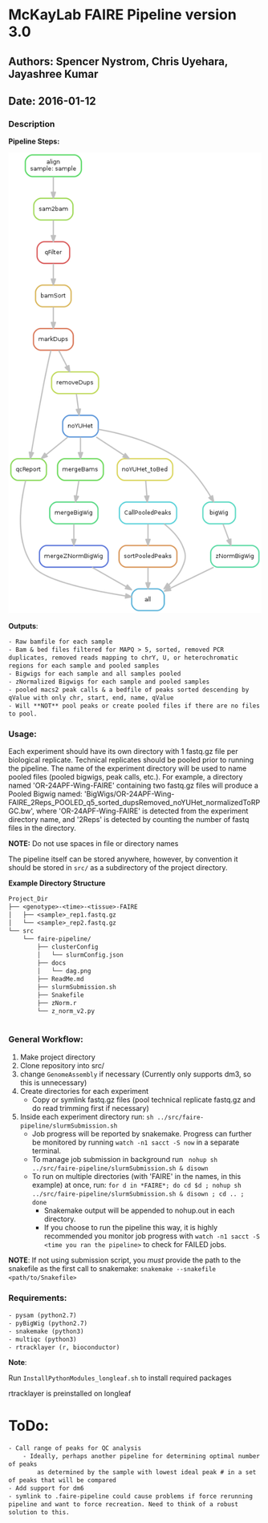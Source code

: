 # McKayLab FAIRE Pipeline version 3.0
## Authors: Spencer Nystrom, Chris Uyehara, Jayashree Kumar
## Date: 2016-01-12

### Description
**Pipeline Steps:**

![](docs/dag.png)

**Outputs**:

	- Raw bamfile for each sample
	- Bam & bed files filtered for MAPQ > 5, sorted, removed PCR duplicates, removed reads mapping to chrY, U, or heterochromatic regions for each sample and pooled samples
	- Bigwigs for each sample and all samples pooled
	- zNormalized Bigwigs for each sample and pooled samples
	- pooled macs2 peak calls & a bedfile of peaks sorted descending by qValue with only chr, start, end, name, qValue
	- Will **NOT** pool peaks or create pooled files if there are no files to pool.

### Usage:

Each experiment should have its own directory with 1 fastq.gz file per biological replicate. Technical replicates should be pooled prior to running the pipeline. The name of the experiment directory will
be used to name pooled files (pooled bigwigs, peak calls, etc.). For example, a directory named 'OR-24APF-Wing-FAIRE' containing two fastq.gz files will produce a Pooled Bigwig named:
'BigWigs/OR-24APF-Wing-FAIRE_2Reps_POOLED_q5_sorted_dupsRemoved_noYUHet_normalizedToRPGC.bw', where 'OR-24APF-Wing-FAIRE' is detected from the experiment directory name, and '2Reps' 
is detected by counting the number of fastq files in the directory.


**NOTE:** Do not use spaces in file or directory names

The pipeline itself can be stored anywhere, however, by convention it should be stored in `src/` as a subdirectory of the project directory.

**Example Directory Structure**
```{bash}
Project_Dir
├── <genotype>-<time>-<tissue>-FAIRE
│   ├── <sample>_rep1.fastq.gz
│   └── <sample>_rep2.fastq.gz
└── src
    └──	faire-pipeline/
		├── clusterConfig
		│   └── slurmConfig.json
		├── docs
		│   └── dag.png
		├── ReadMe.md
		├── slurmSubmission.sh
		├── Snakefile
		├── zNorm.r
		└── z_norm_v2.py
  
```
### General Workflow:
1. Make project directory
1. Clone repository into src/
1. change `GenomeAssembly` if necessary (Currently only supports dm3, so this is unnecessary)
1. Create directories for each experiment 
	* Copy or symlink fastq.gz files (pool technical replicate fastq.gz and do read trimming first if necessary)
1. Inside each experiment directory run: ` sh ../src/faire-pipeline/slurmSubmission.sh ` 
	- Job progress will be reported by snakemake. Progress can further be monitored by running `watch -n1 sacct -S now` in a separate terminal.
	- To manage job submission in background run ` nohup sh ../src/faire-pipeline/slurmSubmission.sh & disown`
	- To run on multiple directories (with 'FAIRE' in the names, in this example) at once, run: `for d in *FAIRE*; do cd $d ; nohup sh ../src/faire-pipeline/slurmSubmission.sh & disown ; cd .. ; done`
		- Snakemake output will be appended to nohup.out in each directory.
		- If you choose to run the pipeline this way, it is highly recommended you monitor job progress with `watch -n1 sacct -S <time you ran the pipeline>` to check for FAILED jobs.

**NOTE**: If not using submission script, you *must* provide the path to the snakefile as the first call to snakemake:
`snakemake --snakefile <path/to/Snakefile>`

### Requirements:
	- pysam (python2.7)
	- pyBigWig (python2.7)
	- snakemake (python3)
	- multiqc (python3)
	- rtracklayer (r, bioconductor)	
**Note**: 

Run `InstallPythonModules_longleaf.sh` to install required packages

rtracklayer is preinstalled on longleaf


# ToDo:
	- Call range of peaks for QC analysis
		- Ideally, perhaps another pipeline for determining optimal number of peaks
			as determined by the sample with lowest ideal peak # in a set of peaks that will be compared
	- Add support for dm6
	- symlink to .faire-pipeline could cause problems if force rerunning pipeline and want to force recreation. Need to think of a robust solution to this.

